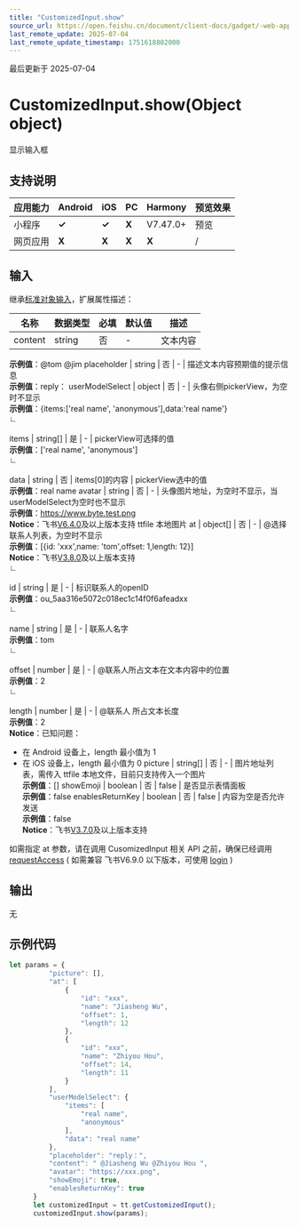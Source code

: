 ```yaml
---
title: "CustomizedInput.show"
source_url: https://open.feishu.cn/document/client-docs/gadget/-web-app-api/interface/customized-input/customizedinput/show
last_remote_update: 2025-07-04
last_remote_update_timestamp: 1751618802000
---
```

最后更新于 2025-07-04

# CustomizedInput.show(Object object)

显示输入框

## 支持说明

应用能力 | Android | iOS | PC | Harmony | 预览效果
--- | --- | --- | --- | --- | ---
小程序 | **✓** | **✓** | **X** | V7.47.0+ | 预览
网页应用 | **X** | **X** | **X** | **X** | /

## 输入

继承[标准对象输入](https://open.feishu.cn/document/uYjL24iN/ukzNy4SO3IjL5cjM)，扩展属性描述：

名称 | 数据类型 | 必填 | 默认值 | 描述
--- | --- | --- | --- | ---
content | string | 否 | \- | 文本内容  
**示例值**：@tom @jim
placeholder | string | 否 | \- | 描述文本内容预期值的提示信息  
**示例值**：reply：
userModelSelect | object | 否 | \- | 头像右侧pickerView，为空时不显示  
**示例值**：{items:['real name', 'anonymous'],data:'real name'}
&emsp;  
                    ∟  
                &nbsp;  
                    items | string[] | 是 | \- | pickerView可选择的值  
**示例值**：['real name', 'anonymous']
&emsp;  
                    ∟  
                &nbsp;  
                    data | string | 否 | items[0]的内容 | pickerView选中的值  
**示例值**：real name
avatar | string | 否 | \- | 头像图片地址，为空时不显示，当userModelSelect为空时也不显示  
**示例值**：https://www.byte.test.png  
**Notice**：飞书[V6.4.0](https://open.feishu.cn/document/uYjL24iN/uAjMuAjMuAjM/version-compatibility)及以上版本支持 ttfile 本地图片
at | object[] | 否 | \- | @选择联系人列表，为空时不显示  
**示例值**：[{id: 'xxx',name: 'tom',offset: 1,length: 12}]  
**Notice**：飞书[V3.8.0](https://open.feishu.cn/document/uYjL24iN/uAjMuAjMuAjM/version-compatibility)及以上版本支持
&emsp;  
                    ∟  
                &nbsp;  
                    id | string | 是 | \- | 标识联系人的openID  
**示例值**：ou_5aa316e5072c018ec1c14f0f6afeadxx
&emsp;  
                    ∟  
                &nbsp;  
                    name | string | 是 | \- | 联系人名字  
**示例值**：tom
&emsp;  
                    ∟  
                &nbsp;  
                    offset | number | 是 | \- | @联系人所占文本在文本内容中的位置  
**示例值**：2
&emsp;  
                    ∟  
                &nbsp;  
                    length | number | 是 | \- | @联系人 所占文本长度  
**示例值**：2  
**Notice**：已知问题：  
- 在 Android 设备上，length 最小值为 1  
- 在 iOS 设备上，length 最小值为 0
picture | string[] | 否 | \- | 图片地址列表，需传入 ttfile 本地文件，目前只支持传入一个图片  
**示例值**：[]
showEmoji | boolean | 否 | false | 是否显示表情面板  
**示例值**：false
enablesReturnKey | boolean | 否 | false | 内容为空是否允许发送  
**示例值**：false  
**Notice**：飞书[V3.7.0](https://open.feishu.cn/document/uYjL24iN/uAjMuAjMuAjM/version-compatibility)及以上版本支持

如需指定 at 参数，请在调用 CusomizedInput 相关 API 之前，确保已经调用 [requestAccess](https://open.feishu.cn/document/uYjL24iN/uUzMuUzMuUzM/requestaccess) ( 如需兼容 飞书V6.9.0 以下版本，可使用 [login](https://open.feishu.cn/document/uYjL24iN/uYzMuYzMuYzM) )

## 输出
无

## 示例代码

```js
let params = {
          "picture": [],
          "at": [
              {
                  "id": "xxx",
                  "name": "Jiasheng Wu",
                  "offset": 1,
                  "length": 12
              },
              {
                  "id": "xxx",
                  "name": "Zhiyou Hou",
                  "offset": 14,
                  "length": 11
              }
          ],
          "userModelSelect": {
              "items": [
                  "real name",
                  "anonymous"
              ],
              "data": "real name"
          },
          "placeholder": "reply：",
          "content": " @Jiasheng Wu @Zhiyou Hou ",
          "avatar": "https://xxx.png",
          "showEmoji": true,
          "enablesReturnKey": true
      }
      let customizedInput = tt.getCustomizedInput();
      customizedInput.show(params);
```
